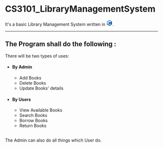 # CS3101_LibraryManagementSystem
It's a basic Library Management System written in <img src="https://raw.githubusercontent.com/devicons/devicon/master/icons/c/c-original.svg" alt="c" width="20" height="20"/>.
<hr>

<h2>The Program shall do the following :</h2>
There will be two types of uses:
<ul>
    <li><h4>By Admin</h4></li>
        <ul>
            <li>Add Books</li>
            <li>Delete Books</li>
            <li>Update Books' details</li>
        </ul>
    <li><h4>By Users</h4></li>
    <ul>
        <li>View Available Books</li>
        <li>Search Books</li>
        <li>Borrow Books</li>
        <li>Return Books</li>
    </ul>
</ul>
<br>
The Admin can also do all things which User do.
